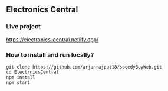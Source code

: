 ## Electronics Central

### Live project
https://electronics-central.netlify.app/

### How to install and run locally?

```
git clone https://github.com/arjunrajput18/speedyBuyWeb.git
cd ElectrnicsCentral
npm install
npm start
```
